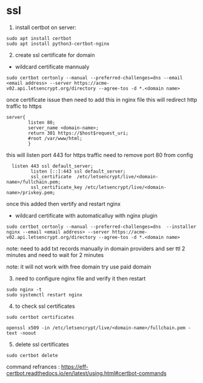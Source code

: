 # ssl

1. install certbot on server:
```
sudo apt install certbot
sudo apt install python3-certbot-nginx
```

2. create ssl certificate for domain
- wildcard certificate mannualy 
```
sudo certbot certonly --manual --preferred-challenges=dns --email <email address> --server https://acme-v02.api.letsencrypt.org/directory --agree-tos -d *.<domain name>
```
once certificate issue then need to add this in nginx file 
this will redirect http traffic to https 
```
server{
        listen 80;
        server_name <domain-name>;
        return 301 https://$host$request_uri;
        #root /var/www/html;
        }
```
this will listen port 443 for https traffic 
need to remove port 80 from config 
```
  listen 443 ssl default_server;
         listen [::]:443 ssl default_server;
         ssl_certificate  /etc/letsencrypt/live/<domain-name>/fullchain.pem;
         ssl_certificate_key /etc/letsencrypt/live/<domain-name>/privkey.pem;
```

once this added then vertify and restart nginx 


- wildcard certificate with automaticalluy with nginx plugin
```
sudo certbot certonly --manual --preferred-challenges=dns  --installer nginx --email <email address> --server https://acme-v02.api.letsencrypt.org/directory --agree-tos -d *.<domain name>
```

note: need to add txt records manually in domain providers and ser ttl 2 minutes and need to wait for 2 minutes 

note: it will not work with free domain try use paid domain

3. need to configure nginx file and verify it then restart
```
sudo nginx -t
sudo systemctl restart nginx
```

4. to check ssl certificates
```
sudo certbot certificates
```
```
openssl x509 -in /etc/letsencrypt/live/<domain-name>/fullchain.pem -text -noout
```

5. delete ssl certificates
```
sudo certbot delete
```

command refrances : https://eff-certbot.readthedocs.io/en/latest/using.html#certbot-commands
